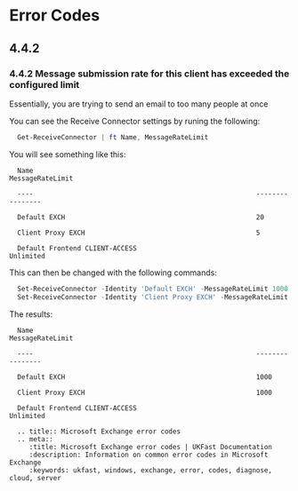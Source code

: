 # Error Codes

## 4.4.2

### 4.4.2 Message submission rate for this client has exceeded the configured limit

Essentially, you are trying to send an email to too many people at once


You can see the Receive Connector settings by runing the following:

```powershell
  Get-ReceiveConnector | ft Name, MessageRateLimit
```

You will see something like this:

```console
  Name                                                        MessageRateLimit

  ----                                                        ----------------

  Default EXCH                                                20

  Client Proxy EXCH                                           5

  Default Frontend CLIENT-ACCESS                              Unlimited
```

This can then be changed with the following commands:

```powershell
  Set-ReceiveConnector -Identity 'Default EXCH' -MessageRateLimit 1000
  Set-ReceiveConnector -Identity 'Client Proxy EXCH' -MessageRateLimit 1000
```

The results:

```console
  Name                                                        MessageRateLimit

  ----                                                        ----------------

  Default EXCH                                                1000

  Client Proxy EXCH                                           1000

  Default Frontend CLIENT-ACCESS                              Unlimited
```

```eval_rst
  .. title:: Microsoft Exchange error codes
  .. meta::
     :title: Microsoft Exchange error codes | UKFast Documentation
     :description: Information on common error codes in Microsoft Exchange
     :keywords: ukfast, windows, exchange, error, codes, diagnose, cloud, server
